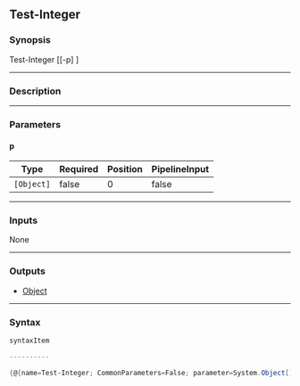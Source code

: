 Test-Integer
------------

### Synopsis

Test-Integer [[-p] <Object>]

---

### Description

---

### Parameters
#### **p**

|Type      |Required|Position|PipelineInput|
|----------|--------|--------|-------------|
|`[Object]`|false   |0       |false        |

---

### Inputs
None

---

### Outputs
* [Object](https://learn.microsoft.com/en-us/dotnet/api/System.Object)

---

### Syntax
```PowerShell
syntaxItem
```
```PowerShell
----------
```
```PowerShell
{@{name=Test-Integer; CommonParameters=False; parameter=System.Object[]}}
```
